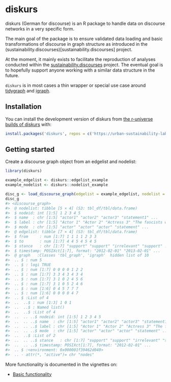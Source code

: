 
<!-- README.md is generated from README.Rmd. Please edit that file -->

# diskurs

<!-- badges: start -->
<!-- badges: end -->

diskurs (German for discourse) is an R package to handle data on
discourse networks in a very specific form.

The main goal of the package is to ensure validated data loading and
basic transformations of discourse in graph structure as introduced in
the (sustainability.discourses)\[sustainability.discourses\] project.

At the moment, it mainly exists to facilitate the reproduction of
analyses conducted within the
[sustainability.discourses](sustainability.discourses.ch) project. The
eventual goal is to hopefully support anyone working with a similar data
structure in the future.

`diskurs` is in most cases a thin wrapper or special use case around
[tidygraph](https://tidygraph.data-imaginist.com) and
[igraph](https://igraph.org).

## Installation

You can install the development version of diskurs from [the r-universe
builds of
diskurs](https://urban-sustainability-lab-zurich.r-universe.dev/diskurs)
with:

``` r
install.packages('diskurs', repos = c('https://urban-sustainability-lab-zurich.r-universe.dev', 'https://cloud.r-project.org'))
```

## Getting started

Create a discourse graph object from an edgelist and nodelist:

``` r
library(diskurs)
```

``` r
example_edgelist <- diskurs::edgelist_example
example_nodelist <- diskurs::nodelist_example
```

``` r
disc_g <- load_discourse_graph(edgelist = example_edgelist, nodelist = example_nodelist)
disc_g
#> <discourse_graph>
#>  @ nodelist: tibble [5 × 4] (S3: tbl_df/tbl/data.frame)
#>  $ nodeid: int [1:5] 1 2 3 4 5
#>  $ name  : chr [1:5] "actor1" "actor2" "actor3" "statement1" ...
#>  $ label : chr [1:5] "Actor 1" "Actor 2" "Actress 3" "The fascists will lose" ...
#>  $ mode  : chr [1:5] "actor" "actor" "actor" "statement" ...
#>  @ edgelist: tibble [7 × 4] (S3: tbl_df/tbl/data.frame)
#>  $ from     : num [1:7] 1 1 1 1 2 3 3
#>  $ to       : num [1:7] 4 4 5 4 5 4 5
#>  $ stance   : chr [1:7] "support" "support" "irrelevant" "support" ...
#>  $ timestamp: POSIXct[1:7], format: "2012-02-01" "2013-02-01" ...
#>  @ graph   :Classes 'tbl_graph', 'igraph'  hidden list of 10
#>  .. $ : num 5
#>  .. $ : logi TRUE
#>  .. $ : num [1:7] 0 0 0 0 1 2 2
#>  .. $ : num [1:7] 3 3 4 3 4 3 4
#>  .. $ : num [1:7] 3 1 0 2 4 5 6
#>  .. $ : num [1:7] 3 1 0 5 2 4 6
#>  .. $ : num [1:6] 0 4 5 7 7 7
#>  .. $ : num [1:6] 0 0 0 0 4 7
#>  .. $ :List of 4
#>  ..  ..$ : num [1:3] 1 0 1
#>  ..  ..$ : Named list()
#>  ..  ..$ :List of 4
#>  ..  .. ..$ nodeid: int [1:5] 1 2 3 4 5
#>  ..  .. ..$ name  : chr [1:5] "actor1" "actor2" "actor3" "statement1" ...
#>  ..  .. ..$ label : chr [1:5] "Actor 1" "Actor 2" "Actress 3" "The fascists will lose" ...
#>  ..  .. ..$ mode  : chr [1:5] "actor" "actor" "actor" "statement" ...
#>  ..  ..$ :List of 2
#>  ..  .. ..$ stance   : chr [1:7] "support" "support" "irrelevant" "support" ...
#>  ..  .. ..$ timestamp: POSIXct[1:7], format: "2012-02-01" ...
#>  .. $ :<environment: 0x000001f39462d040> 
#>  .. - attr(*, "active")= chr "nodes"
```

More functionality is documented in the vignettes on:

- [Basic functionality](vignettes/basics.html)
